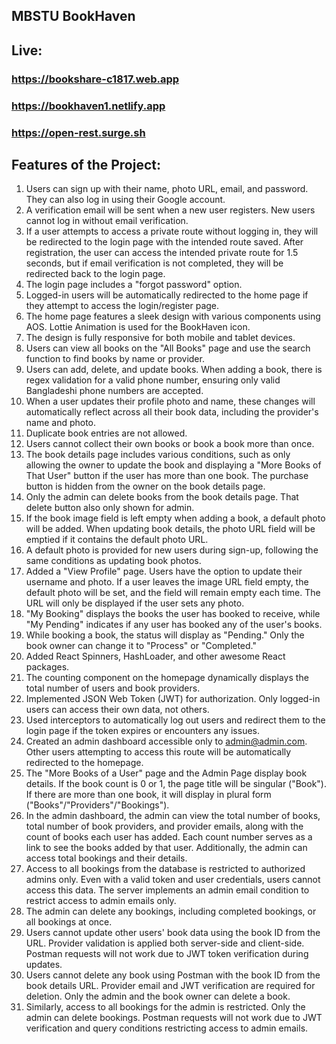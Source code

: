 ## MBSTU BookHaven

## Live:

### https://bookshare-c1817.web.app

### https://bookhaven1.netlify.app

### https://open-rest.surge.sh

## Features of the Project:

1. Users can sign up with their name, photo URL, email, and password. They can also log in using their Google account.
2. A verification email will be sent when a new user registers. New users cannot log in without email verification.
3. If a user attempts to access a private route without logging in, they will be redirected to the login page with the intended route saved. After registration, the user can access the intended private route for 1.5 seconds, but if email verification is not completed, they will be redirected back to the login page.
4. The login page includes a "forgot password" option.
5. Logged-in users will be automatically redirected to the home page if they attempt to access the login/register page.
6. The home page features a sleek design with various components using AOS. Lottie Animation is used for the BookHaven icon.
7. The design is fully responsive for both mobile and tablet devices.
8. Users can view all books on the "All Books" page and use the search function to find books by name or provider.
9. Users can add, delete, and update books. When adding a book, there is regex validation for a valid phone number, ensuring only valid Bangladeshi phone numbers are accepted.
10. When a user updates their profile photo and name, these changes will automatically reflect across all their book data, including the provider's name and photo.
11. Duplicate book entries are not allowed.
12. Users cannot collect their own books or book a book more than once.
13. The book details page includes various conditions, such as only allowing the owner to update the book and displaying a "More Books of That User" button if the user has more than one book. The purchase button is hidden from the owner on the book details page.
14. Only the admin can delete books from the book details page. That delete button also only shown for admin.
15. If the book image field is left empty when adding a book, a default photo will be added. When updating book details, the photo URL field will be emptied if it contains the default photo URL.
16. A default photo is provided for new users during sign-up, following the same conditions as updating book photos.
17. Added a "View Profile" page. Users have the option to update their username and photo. If a user leaves the image URL field empty, the default photo will be set, and the field will remain empty each time. The URL will only be displayed if the user sets any photo.
18. "My Booking" displays the books the user has booked to receive, while "My Pending" indicates if any user has booked any of the user's books.
19. While booking a book, the status will display as "Pending." Only the book owner can change it to "Process" or "Completed."
20. Added React Spinners, HashLoader, and other awesome React packages.
21. The counting component on the homepage dynamically displays the total number of users and book providers.
22. Implemented JSON Web Token (JWT) for authorization. Only logged-in users can access their own data, not others.
23. Used interceptors to automatically log out users and redirect them to the login page if the token expires or encounters any issues.
24. Created an admin dashboard accessible only to admin@admin.com. Other users attempting to access this route will be automatically redirected to the homepage.
25. The "More Books of a User" page and the Admin Page display book details. If the book count is 0 or 1, the page title will be singular ("Book"). If there are more than one book, it will display in plural form ("Books"/"Providers"/"Bookings").
26. In the admin dashboard, the admin can view the total number of books, total number of book providers, and provider emails, along with the count of books each user has added. Each count number serves as a link to see the books added by that user. Additionally, the admin can access total bookings and their details.
27. Access to all bookings from the database is restricted to authorized admins only. Even with a valid token and user credentials, users cannot access this data. The server implements an admin email condition to restrict access to admin emails only.
28. The admin can delete any bookings, including completed bookings, or all bookings at once.
29. Users cannot update other users' book data using the book ID from the URL. Provider validation is applied both server-side and client-side. Postman requests will not work due to JWT token verification during updates.
30. Users cannot delete any book using Postman with the book ID from the book details URL. Provider email and JWT verification are required for deletion. Only the admin and the book owner can delete a book.
31. Similarly, access to all bookings for the admin is restricted. Only the admin can delete bookings. Postman requests will not work due to JWT verification and query conditions restricting access to admin emails.
